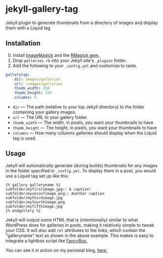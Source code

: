 jekyll-gallery-tag
==================

Jekyll plugin to generate thumbnails from a directory of images and display them with a Liquid tag

Installation
--------------
0. Install [ImageMagick](http://www.imagemagick.org/) and the [RMagick gem.](https://github.com/rmagick/rmagick)
1. Drop `galleries.rb` into your Jekyll site's `_plugins` folder.
2. Add the following to your `_config.yml` and customize to taste.

``` yaml
gallerytag:
    dir: images/galleries
    url: /images/galleries
    thumb_width: 150
    thumb_height: 150
    columns: 4
```

* `dir` — The path (relative to your top Jekyll directory) to the folder containing your gallery images.
* `url` — The URL to your gallery folder.
* `thumb_width` — The width, in pixels, you want your thumbnails to have
* `thumb_height` — The height, in pixels, you want your thumbnails to have
* `columns` — How many columns galleries should display when the Liquid tag is used.


Usage
-------

Jekyll will automatically generate (during builds) thumbnails for any images in the folder specified in `_config.yml`. To display them in a post, you would use a Liquid tag set up like this:

```
{% gallery galleryname %}
subfolder/myfirstimage.jpg:: A caption!
subfolder/myseconfimage.png:: Another caption
subfolder/mythirdimage.jpg
subfolder/myfourthimage.png
subfolder/myfifthimage.jpg
{% endgallery %}
```

Jekyll will output some HTML that is (intentionally) similar to what WordPress does for galleries in posts, making it relatively simple to tweak your CSS. It will also add `rel` attributes to the links, which contain the "galleryname" text as shown in the above example. This makes is easy to integrate a lightbox script like [FancyBox.](http://fancyapps.com/fancybox/)

You can see it in action on my personal blog, [here.](http://matt.harzewski.com/2012/03/13/winterspyre-a-minecraft-creation/)